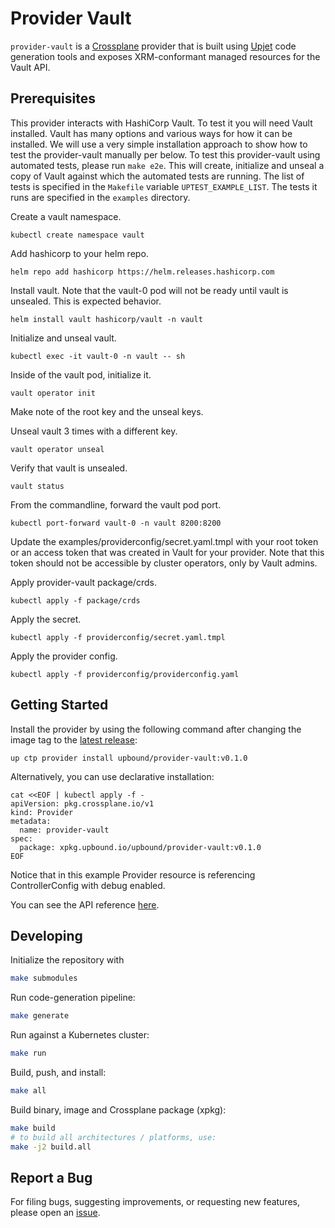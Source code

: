 # Provider Vault

`provider-vault` is a [Crossplane](https://crossplane.io/) provider that
is built using [Upjet](https://github.com/crossplane/upjet) code
generation tools and exposes XRM-conformant managed resources for the
Vault API.

## Prerequisites

This provider interacts with HashiCorp Vault. 
To test it you will need Vault installed. 
Vault has many options and various ways for how
it can be installed. We will use a very simple
installation approach to show how to test the
provider-vault manually per below. To test this
provider-vault using automated tests, please
run `make e2e`. This will create, initialize
and unseal a copy of Vault against which the
automated tests are running. The list of tests
is specified in the `Makefile` variable
`UPTEST_EXAMPLE_LIST`. The tests it runs are
specified in the `examples` directory.

Create a vault namespace.
```
kubectl create namespace vault
```

Add hashicorp to your helm repo.
```
helm repo add hashicorp https://helm.releases.hashicorp.com
```

Install vault. Note that the vault-0 pod
will not be ready until vault is unsealed.
This is expected behavior.
```
helm install vault hashicorp/vault -n vault
```

Initialize and unseal vault.
```
kubectl exec -it vault-0 -n vault -- sh
```

Inside of the vault pod, initialize it.
```
vault operator init
```
Make note of the root key and the unseal keys.

Unseal vault 3 times with a different key.
```
vault operator unseal
```

Verify that vault is unsealed.
```
vault status
```

From the commandline, forward the vault pod port.
```
kubectl port-forward vault-0 -n vault 8200:8200
```

Update the examples/providerconfig/secret.yaml.tmpl
with your root token or an access token that was
created in Vault for your provider. Note that 
this token should not be accessible 
by cluster operators, only by Vault admins.

Apply provider-vault package/crds.
```
kubectl apply -f package/crds
```

Apply the secret.
```
kubectl apply -f providerconfig/secret.yaml.tmpl
```

Apply the provider config.
```
kubectl apply -f providerconfig/providerconfig.yaml
```

## Getting Started

Install the provider by using the following command after changing the image tag
to the [latest release](https://marketplace.upbound.io/providers/upbound/provider-vault):
```
up ctp provider install upbound/provider-vault:v0.1.0
```

Alternatively, you can use declarative installation:
```
cat <<EOF | kubectl apply -f -
apiVersion: pkg.crossplane.io/v1
kind: Provider
metadata:
  name: provider-vault
spec:
  package: xpkg.upbound.io/upbound/provider-vault:v0.1.0
EOF
```

Notice that in this example Provider resource is referencing ControllerConfig with debug enabled.

You can see the API reference [here](https://doc.crds.dev/github.com/upbound/provider-vault).

## Developing

Initialize the repository with
```bash
make submodules
```

Run code-generation pipeline:
```bash
make generate
```

Run against a Kubernetes cluster:

```bash
make run
```

Build, push, and install:

```bash
make all
```

Build binary, image and Crossplane package (xpkg):

```bash
make build
# to build all architectures / platforms, use:
make -j2 build.all
```

## Report a Bug

For filing bugs, suggesting improvements, or requesting new features, please
open an [issue](https://github.com/upbound/provider-vault/issues).
